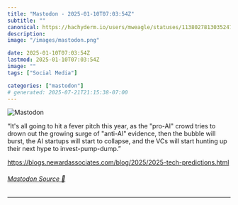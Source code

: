 ```yaml
---
title: "Mastodon - 2025-01-10T07:03:54Z"
subtitle: ""
canonical: https://hachyderm.io/users/mweagle/statuses/113802781303524779
description:
image: "/images/mastodon.png"

date: 2025-01-10T07:03:54Z
lastmod: 2025-01-10T07:03:54Z
image: ""
tags: ["Social Media"]

categories: ["mastodon"]
# generated: 2025-07-21T21:15:38-07:00
---
```

![Mastodon](/images/mastodon.png)

<p>“It&#39;s all going to hit a fever pitch this year, as the &quot;pro-AI&quot; crowd tries to drown out the growing surge of &quot;anti-AI&quot; evidence, then the bubble will burst, the AI startups will start to collapse, and the VCs will start hunting up their next hype to invest-pump-dump.”</p><p><a href="https://blogs.newardassociates.com/blog/2025/2025-tech-predictions.html" target="_blank" rel="nofollow noopener noreferrer" translate="no"><span class="invisible">https://</span><span class="ellipsis">blogs.newardassociates.com/blo</span><span class="invisible">g/2025/2025-tech-predictions.html</span></a></p>


###### [Mastodon Source 🐘](https://hachyderm.io/@mweagle/113802781303524779)

___
